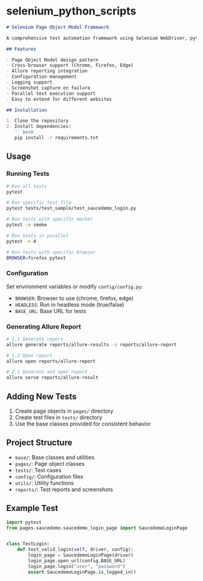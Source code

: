 # selenium_python_scripts

```markdown
# Selenium Page Object Model Framework

A comprehensive test automation framework using Selenium WebDriver, pytest, and Allure reporting.

## Features

- Page Object Model design pattern
- Cross-browser support (Chrome, Firefox, Edge)
- Allure reporting integration
- Configuration management
- Logging support
- Screenshot capture on failure
- Parallel test execution support
- Easy to extend for different websites

## Installation

1. Clone the repository
2. Install dependencies:
   ```bash
   pip install -r requirements.txt
   ```

## Usage

### Running Tests

```bash
# Run all tests
pytest

# Run specific test file
pytest tests/test_sample/test_saucedemo_login.py

# Run tests with specific marker
pytest -m smoke

# Run tests in parallel
pytest -n 4

# Run tests with specific browser
BROWSER=firefox pytest
```

### Configuration

Set environment variables or modify `config/config.py`:

- `BROWSER`: Browser to use (chrome, firefox, edge)
- `HEADLESS`: Run in headless mode (true/false)
- `BASE_URL`: Base URL for tests

### Generating Allure Report

```bash
# 1.1 Generate report
allure generate reports/allure-results -o reports/allure-report

# 1.2 Open report
allure open reports/allure-report

# 2.1 Generate and open report
allure serve reports/allure-result
```

## Adding New Tests

1. Create page objects in `pages/` directory
2. Create test files in `tests/` directory
3. Use the base classes provided for consistent behavior

## Project Structure

- `base/`: Base classes and utilities
- `pages/`: Page object classes
- `tests/`: Test cases
- `config/`: Configuration files
- `utils/`: Utility functions
- `reports/`: Test reports and screenshots

## Example Test

```python
import pytest
from pages.saucedemo.saucedemo_login_page import SaucedemoLoginPage


class TestLogin:
    def test_valid_login(self, driver, config):
        login_page = SaucedemoLoginPage(driver)
        login_page.open_url(config.BASE_URL)
        login_page.login("user", "password")
        assert SaucedemoLoginPage.is_logged_in()
```
```